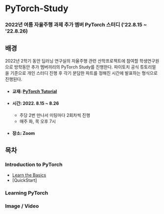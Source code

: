 # PyTorch-Study
### 2022년 여름 자율주행 과제 추가 멤버 PyTorch 스터디 ('22.8.15 ~ '22.8.26)


## 배경
2022년 2학기 동안 딥러닝 연구실의 자율주행 관련 산학프로젝트에 참여할 학생연구원으로 방학동안 추가 멤버끼리의 PyTorch Study를 진행한다. 파이토치 공식 튜토리얼을 기준으로 개인 스터디 진행 후 각기 분담한 파트를 정해진 시간에 발표하는 형식으로 진행된다.

- #### 교재: [PyTorch Tutorial](http://tutorials.pytorch.org)

- #### 시간: 2022. 8.15 ~ 8.26
  - 주당 2번 만나서 미팅마다 2회차씩 진행
  - 매주 화, 목 오후 7시

- #### 장소: Zoom

## 목차
### Introduction to PyTorch
- [Learn the Basics](https://pytorch.org/tutorials/beginner/basics/intro.html)
- [QuickStart]

### Learning PyTorch

### Image / Video


